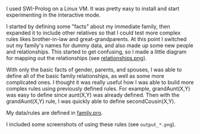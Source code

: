 I used SWI-Prolog on a Linux VM. It was pretty easy to install and start experimenting in the interactive mode.

I started by defining some "facts" about my immediate family, then expanded it to include other relatives so that I could test more complex rules likes brother-in-law and great-grandparents. At this point I switched out my family's names for dummy data, and also made up some new people and relationships. This started to get confusing, so I made a little diagram for mapping out the relationships (see [relationships.png](relationships.png)). 

With only the basic facts of gender, parents, and spouses, I was able to define all of the basic family relationships, as well as some more complicated ones. I thought it was really useful how I was able to build more complex rules using previously defined rules. For example, grandAunt(X,Y) was easy to define since aunt(X,Y) was already defined. Then with the grandAunt(X,Y) rule, I was quickly able to define secondCousin(X,Y). 

My data/rules are defined in [family.pro](family.pro). 

I included some screenshots of using these rules (see `output_*.png`).